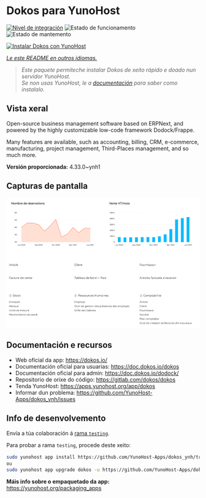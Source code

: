 <!--
NOTA: Este README foi creado automáticamente por <https://github.com/YunoHost/apps/tree/master/tools/readme_generator>
NON debe editarse manualmente.
-->

# Dokos para YunoHost

[![Nivel de integración](https://dash.yunohost.org/integration/dokos.svg)](https://ci-apps.yunohost.org/ci/apps/dokos/) ![Estado de funcionamento](https://ci-apps.yunohost.org/ci/badges/dokos.status.svg) ![Estado de mantemento](https://ci-apps.yunohost.org/ci/badges/dokos.maintain.svg)

[![Instalar Dokos con YunoHost](https://install-app.yunohost.org/install-with-yunohost.svg)](https://install-app.yunohost.org/?app=dokos)

*[Le este README en outros idiomas.](./ALL_README.md)*

> *Este paquete permíteche instalar Dokos de xeito rápido e doado nun servidor YunoHost.*  
> *Se non usas YunoHost, le a [documentación](https://yunohost.org/install) para saber como instalalo.*

## Vista xeral

Open-source business management software based on ERPNext, and powered by the highly customizable low-code framework Dodock/Frappe.

Many features are available, such as accounting, billing, CRM, e-commerce, manufacturing, project management, Third-Places management, and so much more.



**Versión proporcionada:** 4.33.0~ynh1

## Capturas de pantalla

![Captura de pantalla de Dokos](./doc/screenshots/dashboard.png)

## Documentación e recursos

- Web oficial da app: <https://dokos.io/>
- Documentación oficial para usuarias: <https://doc.dokos.io/dokos>
- Documentación oficial para admin: <https://doc.dokos.io/dodock/>
- Repositorio de orixe do código: <https://gitlab.com/dokos/dokos>
- Tenda YunoHost: <https://apps.yunohost.org/app/dokos>
- Informar dun problema: <https://github.com/YunoHost-Apps/dokos_ynh/issues>

## Info de desenvolvemento

Envía a túa colaboración á [rama `testing`](https://github.com/YunoHost-Apps/dokos_ynh/tree/testing).

Para probar a rama `testing`, procede deste xeito:

```bash
sudo yunohost app install https://github.com/YunoHost-Apps/dokos_ynh/tree/testing --debug
ou
sudo yunohost app upgrade dokos -u https://github.com/YunoHost-Apps/dokos_ynh/tree/testing --debug
```

**Máis info sobre o empaquetado da app:** <https://yunohost.org/packaging_apps>
